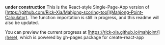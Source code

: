 **under construction** 
This is the React-style Single-Page-App version of [https://github.com/Rick-Xia/Mahjong-scoring-tool](Mahjong-Point-Calculator). The function importation is still in progress, and this readme will also be updated.

You can preview the current progress at [https://rick-xia.github.io/mahjoint/](here), which is powered by gh-pages package for create-react-app
